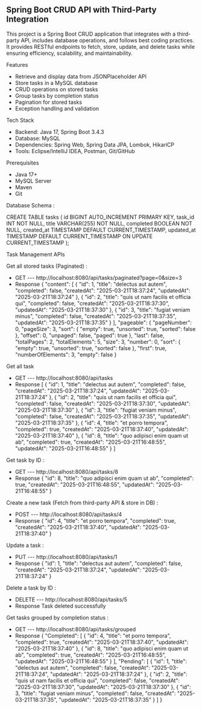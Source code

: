 Spring Boot CRUD API with Third-Party Integration
-------------------------------------------------


This project is a Spring Boot CRUD application that integrates with a third-party API, includes database operations, and follows best coding practices. It provides RESTful endpoints to fetch, store, update, and delete tasks while ensuring efficiency, scalability, and maintainability.


Features
  - Retrieve and display data from JSONPlaceholder API
  - Store tasks in a MySQL database
  - CRUD operations on stored tasks
  - Group tasks by completion status
  - Pagination for stored tasks
  - Exception handling and validation


Tech Stack
  - Backend: Java 17, Spring Boot 3.4.3
  - Database: MySQL
  - Dependencies: Spring Web, Spring Data JPA, Lombok, HikariCP
  - Tools: Eclipse/IntelliJ IDEA, Postman, Git/GitHub

Prerequisites
  - Java 17+
  - MySQL Server
  - Maven
  - Git


Database Schema :

  CREATE TABLE tasks (
    id BIGINT AUTO_INCREMENT PRIMARY KEY,
    task_id INT NOT NULL,
    title VARCHAR(255) NOT NULL,
    completed BOOLEAN NOT NULL,
    created_at TIMESTAMP DEFAULT CURRENT_TIMESTAMP,
    updated_at TIMESTAMP DEFAULT CURRENT_TIMESTAMP ON UPDATE CURRENT_TIMESTAMP
  );



Task Management APIs

 Get all stored tasks (Paginated) :
   -  GET --- http://localhost:8080/api/tasks/paginated?page=0&size=3
   -  Response
     {
          "content": [
              {
                  "id": 1,
                  "title": "delectus aut autem",
                  "completed": false,
                  "createdAt": "2025-03-21T18:37:24",
                  "updatedAt": "2025-03-21T18:37:24"
              },
              {
                  "id": 2,
                  "title": "quis ut nam facilis et officia qui",
                  "completed": false,
                  "createdAt": "2025-03-21T18:37:30",
                  "updatedAt": "2025-03-21T18:37:30"
              },
              {
                  "id": 3,
                  "title": "fugiat veniam minus",
                  "completed": false,
                  "createdAt": "2025-03-21T18:37:35",
                  "updatedAt": "2025-03-21T18:37:35"
              }
          ],
          "pageable": {
              "pageNumber": 0,
              "pageSize": 3,
              "sort": {
                  "empty": true,
                  "unsorted": true,
                  "sorted": false
              },
              "offset": 0,
              "unpaged": false,
              "paged": true
          },
          "last": false,
          "totalPages": 2,
          "totalElements": 5,
          "size": 3,
          "number": 0,
          "sort": {
              "empty": true,
              "unsorted": true,
              "sorted": false
          },
          "first": true,
          "numberOfElements": 3,
          "empty": false
      }

 Get all task
   - GET --- http://localhost:8080/api/tasks
   - Response
      [
        {
            "id": 1,
            "title": "delectus aut autem",
            "completed": false,
            "createdAt": "2025-03-21T18:37:24",
            "updatedAt": "2025-03-21T18:37:24"
        },
        {
            "id": 2,
            "title": "quis ut nam facilis et officia qui",
            "completed": false,
            "createdAt": "2025-03-21T18:37:30",
            "updatedAt": "2025-03-21T18:37:30"
        },
        {
            "id": 3,
            "title": "fugiat veniam minus",
            "completed": false,
            "createdAt": "2025-03-21T18:37:35",
            "updatedAt": "2025-03-21T18:37:35"
        },
        {
            "id": 4,
            "title": "et porro tempora",
            "completed": true,
            "createdAt": "2025-03-21T18:37:40",
            "updatedAt": "2025-03-21T18:37:40"
        },
        {
            "id": 8,
            "title": "quo adipisci enim quam ut ab",
            "completed": true,
            "createdAt": "2025-03-21T16:48:55",
            "updatedAt": "2025-03-21T16:48:55"
        }
    ]

 Get task by ID :
   -  GET --- http://localhost:8080/api/tasks/8
   -  Response
    {
        "id": 8,
        "title": "quo adipisci enim quam ut ab",
        "completed": true,
        "createdAt": "2025-03-21T16:48:55",
        "updatedAt": "2025-03-21T16:48:55"
    }
  
 Create a new task (Fetch from third-party API & store in DB) :
   -  POST --- http://localhost:8080/api/tasks/4
   -  Response
     {
      "id": 4,
      "title": "et porro tempora",
      "completed": true,
      "createdAt": "2025-03-21T18:37:40",
      "updatedAt": "2025-03-21T18:37:40"
    }
  
 Update a task :
   -  PUT --- http://localhost:8080/api/tasks/1
   -  Response
     {
          "id": 1,
          "title": "delectus aut autem",
          "completed": false,
          "createdAt": "2025-03-21T18:37:24",
          "updatedAt": "2025-03-21T18:37:24"
      }
  
 Delete a task by ID :
   -  DELETE --- http://localhost:8080/api/tasks/5
   -  Response
     Task deleted successfully
  
 Get tasks grouped by completion status :
   -  GET --- http://localhost:8080/api/tasks/grouped
   -  Response
     {
            "Completed": [
                {
                    "id": 4,
                    "title": "et porro tempora",
                    "completed": true,
                    "createdAt": "2025-03-21T18:37:40",
                    "updatedAt": "2025-03-21T18:37:40"
                },
                {
                    "id": 8,
                    "title": "quo adipisci enim quam ut ab",
                    "completed": true,
                    "createdAt": "2025-03-21T16:48:55",
                    "updatedAt": "2025-03-21T16:48:55"
                }
            ],
            "Pending": [
                {
                    "id": 1,
                    "title": "delectus aut autem",
                    "completed": false,
                    "createdAt": "2025-03-21T18:37:24",
                    "updatedAt": "2025-03-21T18:37:24"
                },
                {
                    "id": 2,
                    "title": "quis ut nam facilis et officia qui",
                    "completed": false,
                    "createdAt": "2025-03-21T18:37:30",
                    "updatedAt": "2025-03-21T18:37:30"
                },
                {
                    "id": 3,
                    "title": "fugiat veniam minus",
                    "completed": false,
                    "createdAt": "2025-03-21T18:37:35",
                    "updatedAt": "2025-03-21T18:37:35"
                }
            ]
        }

